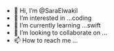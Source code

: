 - 👋 Hi, I’m @SaraElwakil
- 👀 I’m interested in ...coding
- 🌱 I’m currently learning ...swift
- 💞️ I’m looking to collaborate on ...
- 📫 How to reach me ...

<!---
SaraElwakil/SaraElwakil is a ✨ special ✨ repository because its `README.md` (this file) appears on your GitHub profile.
You can click the Preview link to take a look at your changes.
--->
